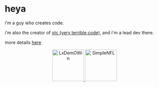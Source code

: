 # heya

i'm a guy who creates code.

i'm also the creator of [vtc (very terrible code)](https://vtc.pipewarp.co.uk), and i'm a lead dev there.

more details [here](https://pipewarp.co.uk)

<p align="center">
  <a href="https://github.com/PipeWarp/LxDemOWin">
  <img src="https://raw.githubusercontent.com/PipeWarp/LxDemOWin/main/brand/icon.png" alt="LxDemOWin" width="100" height="100"/>
  </a>
  <a href="https://github.com/PipeWarp/SimpleNFL">
  <img src="https://raw.githubusercontent.com/PipeWarp/SimpleNFL/main/brand/icon.png" alt="SimpleNFL" width="100" height="100"/>
  </a>
</p>
